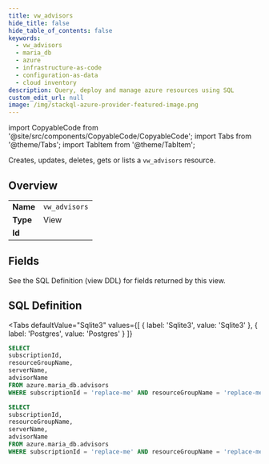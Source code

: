 ```yaml
--- 
title: vw_advisors
hide_title: false
hide_table_of_contents: false
keywords:
  - vw_advisors
  - maria_db
  - azure
  - infrastructure-as-code
  - configuration-as-data
  - cloud inventory
description: Query, deploy and manage azure resources using SQL
custom_edit_url: null
image: /img/stackql-azure-provider-featured-image.png
---
```


import CopyableCode from '@site/src/components/CopyableCode/CopyableCode';
import Tabs from '@theme/Tabs';
import TabItem from '@theme/TabItem';

Creates, updates, deletes, gets or lists a <code>vw_advisors</code> resource.

## Overview
<table><tbody>
<tr><td><b>Name</b></td><td><code>vw_advisors</code></td></tr>
<tr><td><b>Type</b></td><td>View</td></tr>
<tr><td><b>Id</b></td><td><CopyableCode code="azure.maria_db.vw_advisors" /></td></tr>
</tbody></table>

## Fields

See the SQL Definition (view DDL) for fields returned by this view.

## SQL Definition

<Tabs
defaultValue="Sqlite3"
values={[
{ label: 'Sqlite3', value: 'Sqlite3' },
{ label: 'Postgres', value: 'Postgres' }
]}
>
<TabItem value="Sqlite3">

```sql
SELECT
subscriptionId,
resourceGroupName,
serverName,
advisorName
FROM azure.maria_db.advisors
WHERE subscriptionId = 'replace-me' AND resourceGroupName = 'replace-me' AND serverName = 'replace-me';
```

</TabItem>
<TabItem value="Postgres">

```sql
SELECT
subscriptionId,
resourceGroupName,
serverName,
advisorName
FROM azure.maria_db.advisors
WHERE subscriptionId = 'replace-me' AND resourceGroupName = 'replace-me' AND serverName = 'replace-me';
```

</TabItem>
</Tabs>
